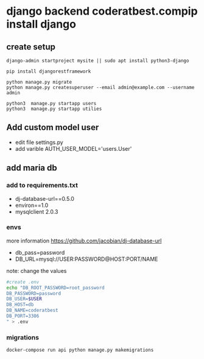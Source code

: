 # django backend coderatbest.compip install django

## create setup

```
django-admin startproject mysite || sudo apt install python3-django

pip install djangorestframework

python manage.py migrate
python manage.py createsuperuser --email admin@example.com --username admin

python3  manage.py startapp users
python3  manage.py startapp utilies

```

## Add custom model user

- edit file settings.py
- add varible AUTH_USER_MODEL='users.User'

## add maria db
### add to requirements.txt
- dj-database-url==0.5.0
- environ==1.0
- mysqlclient 2.0.3

### envs 
more information https://github.com/jacobian/dj-database-url
- db_pass=password
- DB_URL=mysql://USER:PASSWORD@HOST:PORT/NAME

note: change the values

```bash
#create .env
echo "DB_ROOT_PASSWORD=root_password
DB_PASSWORD=password
DB_USER=$USER
DB_HOST=db
DB_NAME=coderatbest
DB_PORT=3306
" > .env

```

### migrations

```
docker-compose run api python manage.py makemigrations
```

